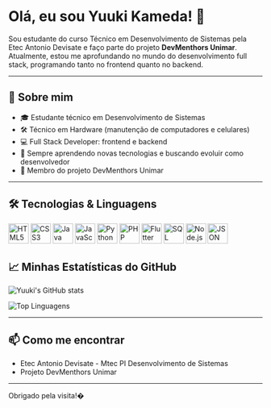 # Olá, eu sou Yuuki Kameda! 👋

Sou estudante do curso Técnico em Desenvolvimento de Sistemas pela Etec Antonio Devisate e faço parte do projeto **DevMenthors Unimar**.  
Atualmente, estou me aprofundando no mundo do desenvolvimento full stack, programando tanto no frontend quanto no backend.  

---

## 🚀 Sobre mim

- 🎓 Estudante técnico em Desenvolvimento de Sistemas  
- 🛠️ Técnico em Hardware (manutenção de computadores e celulares)  
- 💻 Full Stack Developer: frontend e backend  
- 🌱 Sempre aprendendo novas tecnologias e buscando evoluir como desenvolvedor  
- 🤝 Membro do projeto DevMenthors Unimar  

---

## 🛠️ Tecnologias & Linguagens

<div>
  <img src="https://cdn.jsdelivr.net/gh/devicons/devicon/icons/html5/html5-original.svg" alt="HTML5" width="40" height="40"/>
  <img src="https://cdn.jsdelivr.net/gh/devicons/devicon/icons/css3/css3-original.svg" alt="CSS3" width="40" height="40"/>
  <img src="https://cdn.jsdelivr.net/gh/devicons/devicon/icons/java/java-original.svg" alt="Java" width="40" height="40"/>
  <img src="https://cdn.jsdelivr.net/gh/devicons/devicon/icons/javascript/javascript-original.svg" alt="JavaScript" width="40" height="40"/>
  <img src="https://cdn.jsdelivr.net/gh/devicons/devicon/icons/python/python-original.svg" alt="Python" width="40" height="40"/>
  <img src="https://cdn.jsdelivr.net/gh/devicons/devicon/icons/php/php-original.svg" alt="PHP" width="40" height="40"/>
  <img src="https://cdn.jsdelivr.net/gh/devicons/devicon/icons/flutter/flutter-original.svg" alt="Flutter" width="40" height="40"/>
  <img src="https://cdn.jsdelivr.net/gh/devicons/devicon/icons/mysql/mysql-original.svg" alt="SQL" width="40" height="40"/>
  <img src="https://cdn.jsdelivr.net/gh/devicons/devicon/icons/nodejs/nodejs-original.svg" alt="Node.js" width="40" height="40"/>
  <img src="https://cdn.jsdelivr.net/gh/devicons/devicon/icons/json/json-original.svg" alt="JSON" width="40" height="40"/>
</div>


## 📈 Minhas Estatísticas do GitHub

![Yuuki's GitHub stats](https://github-readme-stats.vercel.app/api?username=Kameda-yuuki&show_icons=true&theme=radical)

![Top Linguagens](https://github-readme-stats.vercel.app/api/top-langs/?username=kameda-yuuki&layout=compact&theme=radical)

---

## 📫 Como me encontrar

- Etec Antonio Devisate - Mtec PI Desenvolvimento de Sistemas  
- Projeto DevMenthors Unimar  

---

Obrigado pela visita!�
